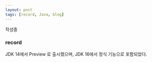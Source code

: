 ```yaml
---
layout: post
tags: [record, Java, blog]
---
```


작성중

### record

JDK 14에서 Preview 로 출시했으며, JDK 16에서 정식 기능으로 포함되었다.


